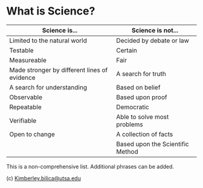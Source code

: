 # What is Science?

|Science is...               |	Science is not...      |
|----------------------------|-------------------------|
|Limited to the natural world| Decided by debate or law|
|Testable|Certain|
|Measureable|Fair|
|Made stronger by different lines of evidence|A search for truth|
|A search for understanding|Based on belief|
|Observable|Based upon proof|
|Repeatable|Democratic|
|Verifiable|Able to solve most problems|
|Open to change|A collection of facts|
||Based upon the Scientific Method|

This is a non-comprehensive list. Additional phrases can be added.

(c) Kimberley.bilica@utsa.edu
